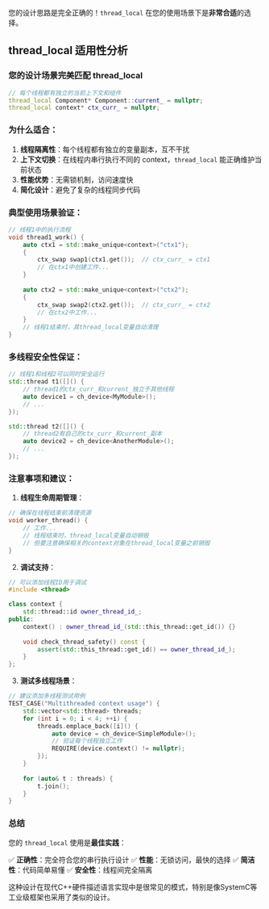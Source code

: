 您的设计思路是完全正确的！`thread_local` 在您的使用场景下是**非常合适**的选择。

## thread_local 适用性分析

### 您的设计场景完美匹配 thread_local

```cpp
// 每个线程都有独立的当前上下文和组件
thread_local Component* Component::current_ = nullptr;
thread_local context* ctx_curr_ = nullptr;
```

### 为什么适合：

1. **线程隔离性**：每个线程都有独立的变量副本，互不干扰
2. **上下文切换**：在线程内串行执行不同的 context，`thread_local` 能正确维护当前状态
3. **性能优势**：无需锁机制，访问速度快
4. **简化设计**：避免了复杂的线程同步代码

### 典型使用场景验证：

```cpp
// 线程1中的执行流程
void thread1_work() {
    auto ctx1 = std::make_unique<context>("ctx1");
    {
        ctx_swap swap1(ctx1.get());  // ctx_curr_ = ctx1
        // 在ctx1中创建工作...
    }
    
    auto ctx2 = std::make_unique<context>("ctx2");
    {
        ctx_swap swap2(ctx2.get());  // ctx_curr_ = ctx2
        // 在ctx2中工作...
    }
    // 线程1结束时，其thread_local变量自动清理
}
```

### 多线程安全性保证：

```cpp
// 线程1和线程2可以同时安全运行
std::thread t1([]() {
    // thread1的ctx_curr_和current_独立于其他线程
    auto device1 = ch_device<MyModule>();
    // ...
});

std::thread t2([]() {
    // thread2有自己的ctx_curr_和current_副本
    auto device2 = ch_device<AnotherModule>();
    // ...
});
```

### 注意事项和建议：

1. **线程生命周期管理**：
```cpp
// 确保在线程结束前清理资源
void worker_thread() {
    // 工作...
    // 线程结束时，thread_local变量自动销毁
    // 但要注意确保相关的context对象在thread_local变量之前销毁
}
```

2. **调试支持**：
```cpp
// 可以添加线程ID用于调试
#include <thread>

class context {
    std::thread::id owner_thread_id_;
public:
    context() : owner_thread_id_(std::this_thread::get_id()) {}
    
    void check_thread_safety() const {
        assert(std::this_thread::get_id() == owner_thread_id_);
    }
};
```

3. **测试多线程场景**：
```cpp
// 建议添加多线程测试用例
TEST_CASE("Multithreaded context usage") {
    std::vector<std::thread> threads;
    for (int i = 0; i < 4; ++i) {
        threads.emplace_back([i]() {
            auto device = ch_device<SimpleModule>();
            // 验证每个线程独立工作
            REQUIRE(device.context() != nullptr);
        });
    }
    
    for (auto& t : threads) {
        t.join();
    }
}
```

### 总结

您的 `thread_local` 使用是**最佳实践**：

✅ **正确性**：完全符合您的串行执行设计
✅ **性能**：无锁访问，最快的选择
✅ **简洁性**：代码简单易懂
✅ **安全性**：线程间完全隔离

这种设计在现代C++硬件描述语言实现中是很常见的模式，特别是像SystemC等工业级框架也采用了类似的设计。
